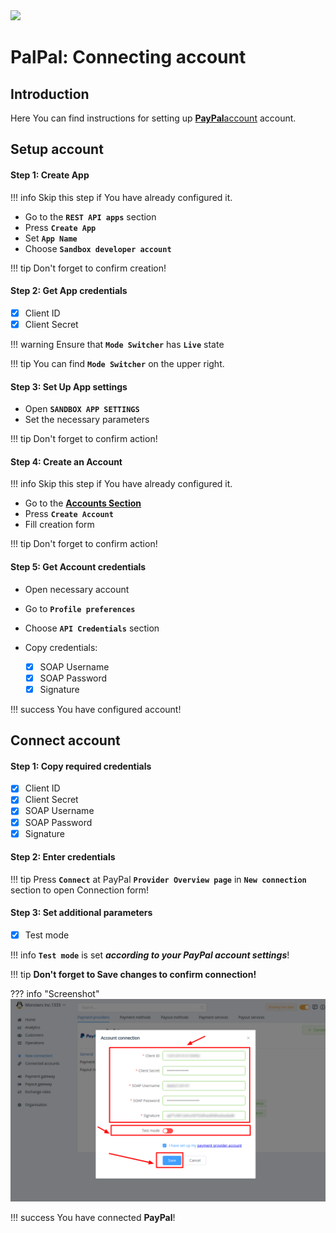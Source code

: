 <img src="https://static.openfintech.io/payment_providers/paypal/logo.svg?w=400" width="400px">

# PalPal: Connecting account

## Introduction

Here You can find  instructions for setting up <a href="https://developer.paypal.com/" target="_blank" rel="noopener"> **PayPal**account</a>  account.

## Setup account

#### Step 1: Create App

!!! info
     Skip this step if You have already configured it.

- Go to the **```REST API apps```** section
- Press **```Create App```**
- Set **```App Name```** 
- Choose **```Sandbox developer account```**

!!! tip
    Don't forget to confirm creation!


#### Step 2: Get App credentials

- [x] Client ID
- [x] Client Secret

!!! warning
    Ensure that **```Mode Switcher```** has **```Live```** state 

!!! tip
    You can find **```Mode Switcher```** on the upper right.

#### Step 3: Set Up App settings
- Open  **```SANDBOX APP SETTINGS```**
- Set the necessary parameters

!!! tip
    Don't forget to confirm action!

#### Step 4: Create an Account

!!! info
    Skip this step if You have already configured it.


 - Go to the <a href="https://developer.paypal.com/developer/accounts/" target="_blank" rel="noopener">  **Accounts Section**</a> 
 - Press **```Create Account```**
 - Fill creation form

!!! tip
    Don't forget to confirm action!


#### Step 5: Get Account credentials

- Open necessary account
- Go to **```Profile preferences```**
- Choose **```API Credentials```** section 
- Copy credentials:
    
    - [x] SOAP Username
    - [x] SOAP Password
    - [x] Signature

!!! success
    You have configured account!

## Connect account

#### Step 1: Copy required credentials

- [x] Client ID
- [x] Client Secret
- [x] SOAP Username
- [x] SOAP Password
- [x] Signature

#### Step 2: Enter credentials

!!! tip
    Press **```Connect```** at PayPal **```Provider Overview page```** in **```New connection```** section to open Connection form!

#### Step 3: Set additional parameters

- [x] Test mode

!!! info
    **```Test mode```** is set **_according to your PayPal account settings_**!

!!! tip
    **Don't forget to Save changes to confirm connection!**

??? info "Screenshot"
    [![Step 3](images/paypal-step_connect.png)](images/paypal-step_connect.png)


!!! success
    You have connected **PayPal**!